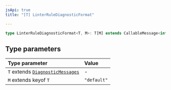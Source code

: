 ```yaml
---
jsApi: true
title: "[T] LinterRuleDiagnosticFormat"

---
```

```ts
type LinterRuleDiagnosticFormat<T, M>: T[M] extends CallableMessage<infer A> ? Object : Record<string, unknown>;
```

## Type parameters

| Type parameter | Value |
| :------ | :------ |
| `T` extends [`DiagnosticMessages`](../interfaces/DiagnosticMessages.md) | - |
| `M` extends keyof `T` | `"default"` |
